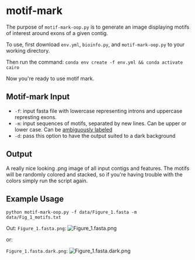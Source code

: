 # motif-mark

The purpose of `motif-mark-oop.py` is to generate an image displaying motifs of interest around exons of a given contig.

To use, first download `env.yml`, `bioinfo.py`, and `motif-mark-oop.py` to your working directory.

Then run the command:
```conda env create -f env.yml && conda activate cairo```

Now you're ready to use motif mark.

## Motif-mark Input
* `-f`: input fasta file with lowercase representing introns and uppercase represting exons.
* `-m`: input sequences of motifs, separated by new lines. Can be upper or lower case. Can be [ambiguously labeled](https://en.wikipedia.org/wiki/Nucleic_acid_notation)
* `-d`: pass this option to have the output suited to a dark background

## Output
A really nice looking .png image of all input contigs and features. The motifs will be randomly colored and stacked, so if you're having trouble with the colors simply run the script again.


## Example Usage
```python motif-mark-oop.py -f data/Figure_1.fasta -m data/Fig_1_motifs.txt```

Out:
`Figure_1.fasta.png`:
![Figure_1.fasta.png](figures/Figure_1.fasta.png)

or:

`Figure_1.fasta.dark.png`:
![Figure_1.fasta.dark.png](figures/Figure_1.fasta.dark.png)
